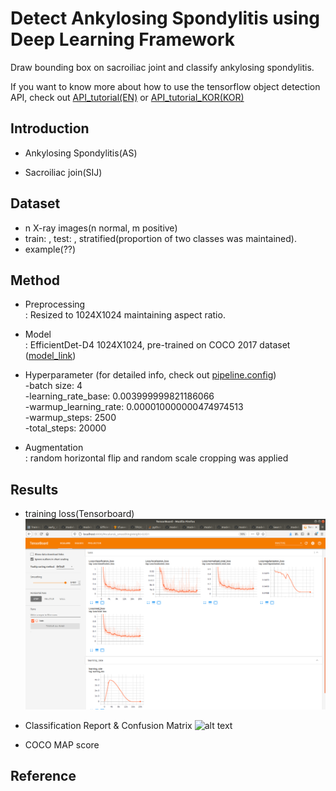# Detect Ankylosing Spondylitis using Deep Learning Framework
Draw bounding box on sacroiliac joint and classify ankylosing spondylitis.

If you want to know more about how to use the tensorflow object detection API, check out [API_tutorial(EN)](API_tutorial.md) or [API_tutorial_KOR(KOR)](API_tutorial_KOR.md)

## Introduction
* Ankylosing Spondylitis(AS)

* Sacroiliac join(SIJ)

## Dataset
* n X-ray images(n normal, m positive)
* train: , test: , stratified(proportion of two classes was maintained).
* example(??)

## Method
* Preprocessing \
: Resized to 1024X1024 maintaining aspect ratio.

* Model \
: EfficientDet-D4 1024X1024, pre-trained on COCO 2017 dataset ([model_link](https://github.com/tensorflow/models/blob/master/research/object_detection/g3doc/tf2_detection_zoo.md))

* Hyperparameter (for detailed info, check out [pipeline.config](models/efficientdet_d4_coco17_tpu-32/pipeline.config)) \
-batch size: 4 \
-learning_rate_base: 0.003999999821186066 \
-warmup_learning_rate: 0.000010000000474974513 \
-warmup_steps: 2500 \
-total_steps: 20000

* Augmentation \
: random horizontal flip and random scale cropping was applied

## Results
* training loss(Tensorboard)
![alt_text][tensorboard]

* Classification Report & Confusion Matrix
![alt text][confusion_matrix]

* COCO MAP score

[tensorboard]: exported-models/my_model_200925/model_200925_tensorboard.png 
[confusion_matrix]: exported-models/my_model_200925/Screenshot&#32from&#322020-09-29&#3217-07-49.png

## Reference
